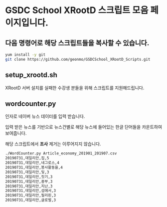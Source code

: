 # GSDC School XRootD 스크립트 모음 페이지입니다.
## 다음 명령어로 해당 스크립트들을 복사할 수 있습니다.
```bash
yum install -y git
git clone https://github.com/geonmo/GSDCSchool_XRootD_Scripts.git
```

## setup_xrootd.sh
XRootD 서버 설치를 실패한 수강생 분들을 위해 스크립트를 지원해드립니다.

## wordcounter.py

인자로 네이버 뉴스 데이터를 입력 받습니다. 

입력 받은 뉴스를 기반으로 뉴스건별로 해당 뉴스에 들어있는 한글 단어들을 카운트하여 보여줍니다.

해당 스크립트에서 **조사** 제거는 이루어지지 않습니다.
```bash
./WordCounter.py Article_economy_201901_201907.csv
20190731,데일리안,집,5
20190731,데일리안,네그로스,4
20190731,데일리안,봉사활동을,4
20190731,데일리안,및,3
20190731,데일리안,짓기,3
20190731,데일리안,중부,3
20190731,데일리안,지난,3
20190731,데일리안,섬에서,3
20190731,데일리안,필리핀,3
20190731,데일리안,글로벌,3
```
